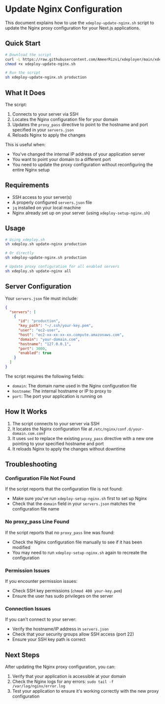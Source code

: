 # Update Nginx Configuration

This document explains how to use the `xdeploy-update-nginx.sh` script to update the Nginx proxy configuration for your Next.js applications.

## Quick Start

```bash
# Download the script
curl -L https://raw.githubusercontent.com/AmeerRizvi/xdeployer/main/xdeploy-update-nginx.sh -o xdeploy-update-nginx.sh
chmod +x xdeploy-update-nginx.sh

# Run the script
sh xdeploy-update-nginx.sh production
```

## What It Does

The script:

1. Connects to your server via SSH
2. Locates the Nginx configuration file for your domain
3. Updates the `proxy_pass` directive to point to the hostname and port specified in your `servers.json`
4. Reloads Nginx to apply the changes

This is useful when:
- You've changed the internal IP address of your application server
- You want to point your domain to a different port
- You need to update the proxy configuration without reconfiguring the entire Nginx setup

## Requirements

- SSH access to your server(s)
- A properly configured `servers.json` file
- `jq` installed on your local machine
- Nginx already set up on your server (using `xdeploy-setup-nginx.sh`)

## Usage

```bash
# Using xdeploy.sh
sh xdeploy.sh update-nginx production

# Or directly
sh xdeploy-update-nginx.sh production

# Update proxy configuration for all enabled servers
sh xdeploy.sh update-nginx all
```

## Server Configuration

Your `servers.json` file must include:

```json
{
  "servers": [
    {
      "id": "production",
      "key_path": "~/.ssh/your-key.pem",
      "user": "ec2-user",
      "host": "ec2-xx-xx-xx-xx.compute.amazonaws.com",
      "domain": "your-domain.com",
      "hostname": "127.0.0.1",
      "port": 3000,
      "enabled": true
    }
  ]
}
```

The script requires the following fields:
- `domain`: The domain name used in the Nginx configuration file
- `hostname`: The internal hostname or IP to proxy to
- `port`: The port your application is running on

## How It Works

1. The script connects to your server via SSH
2. It locates the Nginx configuration file at `/etc/nginx/conf.d/your-domain.com.conf`
3. It uses `sed` to replace the existing `proxy_pass` directive with a new one pointing to your specified hostname and port
4. It reloads Nginx to apply the changes without downtime

## Troubleshooting

### Configuration File Not Found

If the script reports that the configuration file is not found:
- Make sure you've run `xdeploy-setup-nginx.sh` first to set up Nginx
- Check that the `domain` field in your `servers.json` matches the configuration file name

### No proxy_pass Line Found

If the script reports that no `proxy_pass` line was found:
- Check the Nginx configuration file manually to see if it has been modified
- You may need to run `xdeploy-setup-nginx.sh` again to recreate the configuration

### Permission Issues

If you encounter permission issues:
- Check SSH key permissions (`chmod 400 your-key.pem`)
- Ensure the user has sudo privileges on the server

### Connection Issues

If you can't connect to your server:
- Verify the hostname/IP address in `servers.json`
- Check that your security groups allow SSH access (port 22)
- Ensure your SSH key path is correct

## Next Steps

After updating the Nginx proxy configuration, you can:
1. Verify that your application is accessible at your domain
2. Check the Nginx logs for any errors: `sudo tail -f /var/log/nginx/error.log`
3. Test your application to ensure it's working correctly with the new proxy configuration
